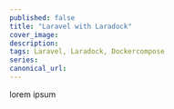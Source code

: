 ```yaml
---
published: false
title: "Laravel with Laradock"
cover_image:
description:
tags: Laravel, Laradock, Dockercompose
series:
canonical_url:
---
```


lorem ipsum
